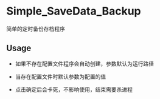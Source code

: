 # Simple_SaveData_Backup
 简单的定时备份存档程序

## Usage

- 如果不存在配置文件程序会自动创建，参数默认为运行路径

- 当存在配置文件时默认参数为配置的值

- 点击确定后会卡死，不影响使用，结束需要杀进程
